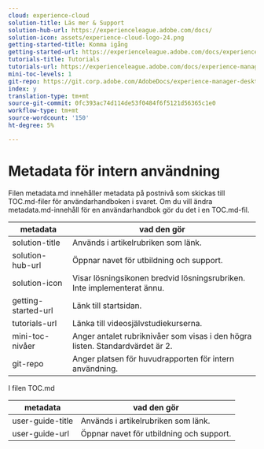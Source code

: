 ```yaml
---
cloud: experience-cloud
solution-title: Läs mer & Support
solution-hub-url: https://experienceleague.adobe.com/docs/
solution-icon: assets/experience-cloud-logo-24.png
getting-started-title: Komma igång
getting-started-url: https://experienceleague.adobe.com/docs/experience-manager-tutorials.html
tutorials-title: Tutorials
tutorials-url: https://experienceleague.adobe.com/docs/experience-manager-tutorials.html
mini-toc-levels: 1
git-repo: https://git.corp.adobe.com/AdobeDocs/experience-manager-desktop-app.sv-SE
index: y
translation-type: tm+mt
source-git-commit: 0fc393ac74d114de53f0484f6f5121d56365c1e0
workflow-type: tm+mt
source-wordcount: '150'
ht-degree: 5%

---
```



# Metadata för intern användning

Filen metadata.md innehåller metadata på postnivå som skickas till TOC.md-filer för användarhandboken i svaret. Om du vill ändra metadata.md-innehåll för en användarhandbok gör du det i en TOC.md-fil.

| metadata | vad den gör |
|--- |--- |
| solution-title | Används i artikelrubriken som länk. |
| solution-hub-url | Öppnar navet för utbildning och support. |
| solution-icon | Visar lösningsikonen bredvid lösningsrubriken. Inte implementerat ännu. |
| getting-started-url | Länk till startsidan. |
| tutorials-url | Länka till videosjälvstudiekurserna. |
| mini-toc-nivåer | Anger antalet rubriknivåer som visas i den högra listen. Standardvärdet är 2. |
| git-repo | Anger platsen för huvudrapporten för intern användning. |

I filen TOC.md

| metadata | vad den gör |
|--- |--- |
| user-guide-title | Används i artikelrubriken som länk. |
| user-guide-url | Öppnar navet för utbildning och support. |
